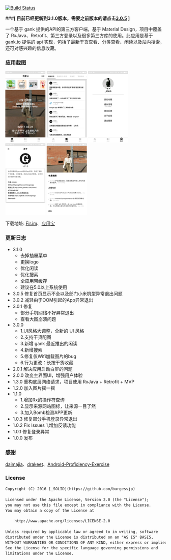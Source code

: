 
[![Build Status](https://travis-ci.org/burgessjp/GanHuoIO.svg?branch=master)](https://travis-ci.org/burgessjp/GanHuoIO)


###**[ 目前已经更新到3.1.0版本，需要之前版本的请点击[3.0.5](https://github.com/burgessjp/GanHuoIO/tree/v3.0.5end) ]**

一个基于 gank 提供的API的第三方客户端，基于 Material Design，项目中覆盖了 RxJava、Retrofit、第三方登录以及很多第三方库的使用。此应用是基于 gank.io 提供的 api 实现，包括了最新干货查看、分类查看、闲读以及站内搜索，还可对感兴趣的信息收藏。


### 应用截图

<img src="capture/p1.jpg" width="25%" />
<img src="capture/p2.jpg" width="25%" />
<img src="capture/p3.jpg" width="25%" />
<img src="capture/p4.jpg" width="25%" />
<img src="capture/p5.jpg" width="25%" />



下载地址: [Fir.im](http://fir.im/ganhuoio)、[应用宝](http://android.myapp.com/myapp/detail.htm?apkName=ren.solid.ganhuoio)



### 更新日志
- 3.1.0 
    - 去掉抽屉菜单
    - 更换logo
    - 优化闲读
    - 优化搜索
    - 全应用带缓存
    - 建议在5.0以上系统使用
- 3.0.5 修复首页显示不全以及部门小米机型异常退出问题
- 3.0.2 减轻由于OOM引起的App异常退出
- 3.0.1 修复
    - 部分手机网络不好异常退出
    - 查看大图崩溃问题
- 3.0.0
    - 1.UI风格大调整，全新的 UI 风格
    - 2.支持干货配图
    - 3.新增 gank 最近推出的闲读
    - 4.新增搜索
    - 5.修复仅Wifi加载图片的bug
    - 6.行为更改：长按干货收藏
- 2.0.1  解决应用启动白屏的问题
- 2.0.0  改变主界面UI，增强用户体验
- 1.3.0  重构底层网络请求，项目使用 RxJava + Retrofit + MVP
- 1.2.0  加入图片摇一摇
- 1.1.0  
    - 1.增加Rx的操作符查询
    - 2.显示来源网站图标，让来源一目了然
    - 3.加入Bomb检测APP更新
- 1.0.3  修复部分手机登录异常退出
- 1.0.2  Fix Issues 1,增加反馈功能
- 1.0.1  修复登录异常
- 1.0.0  发布

### 感谢
[daimajia](https://github.com/daimajia)、[drakeet](https://github.com/drakeet)、[Android-Proficiency-Exercise](https://github.com/ryanhoo/Android-Proficiency-Exercise)

### License
```html
Copyright (C) 2016 [_SOLID](https://github.com/burgessjp)

Licensed under the Apache License, Version 2.0 (the "License");
you may not use this file except in compliance with the License.
You may obtain a copy of the License at

    http://www.apache.org/licenses/LICENSE-2.0

Unless required by applicable law or agreed to in writing, software
distributed under the License is distributed on an "AS IS" BASIS,
WITHOUT WARRANTIES OR CONDITIONS OF ANY KIND, either express or implied.
See the License for the specific language governing permissions and
limitations under the License.
```
